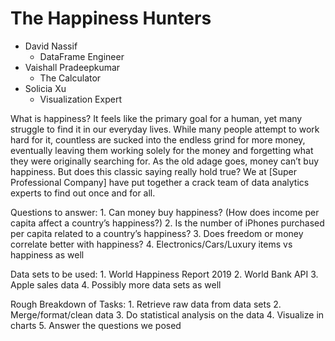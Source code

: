 # The Happiness Hunters
* David Nassif
	+ DataFrame Engineer
* Vaishall Pradeepkumar
	+ The Calculator
* Solicia Xu
	+ Visualization Expert

What is happiness? It feels like the primary goal for a human, yet many struggle to find it in our everyday lives. While many people attempt to work hard for it, countless are sucked into the endless grind for more money, eventually leaving them working solely for the money and forgetting what they were originally searching for. As the old adage goes, money can’t buy happiness. But does this classic saying really hold true? We at [Super Professional Company] have put together a crack team of data analytics experts to find out once and for all.

Questions to answer:
	1.	Can money buy happiness? (How does income per capita affect a country’s happiness?)
	2.	Is the number of iPhones purchased per capita related to a country’s happiness?
	3.	Does freedom or money correlate better with happiness?
	4.	Electronics/Cars/Luxury items vs happiness as well

Data sets to be used:
	1.	World Happiness Report 2019
	2.	World Bank API
	3.	Apple sales data
	4.	Possibly more data sets as well

Rough Breakdown of Tasks:
	1.	Retrieve raw data from data sets
	2.	Merge/format/clean data
	3.	Do statistical analysis on the data
	4.	Visualize in charts
	5.	Answer the questions we posed
